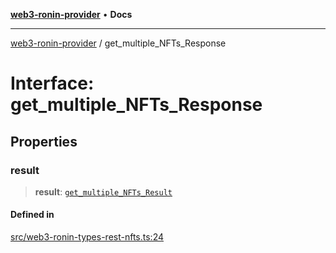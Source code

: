 [**web3-ronin-provider**](../README.md) • **Docs**

***

[web3-ronin-provider](../globals.md) / get\_multiple\_NFTs\_Response

# Interface: get\_multiple\_NFTs\_Response

## Properties

### result

> **result**: [`get_multiple_NFTs_Result`](get_multiple_NFTs_Result.md)

#### Defined in

[src/web3-ronin-types-rest-nfts.ts:24](https://github.com/chuacw/web3-ronin-provider/blob/5334d3e4a39d6911ce4028a880b09b3429564837/src/web3-ronin-types-rest-nfts.ts#L24)
